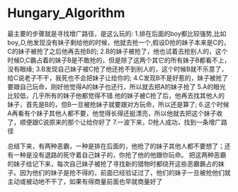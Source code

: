 # Hungary_Algorithm



最主要的步骤就是寻找增广路径，是这么玩的:
1.排在后面的boy都比较强势,比如boy_D,他发现没有妹子剩给他的时候，他就去抢一个,假设D抢的妹子本来是C的，C的妹子被抢了之后他再去抢B的;
2.B的妹子被抢了，他也试着去抢别人的，这个时候D,C霸占着的妹子B是不敢抢的，但是除了这两个其它的所有妹子B都看不上，没有眼缘;
3.B发现自己妹子被C抢了他还抢不到别人的，这个时候B就不乐意了，给C说老子不干，我死也不会把妹子让给你的;
4.C发现B不是好惹的，妹子被抢了要跟自己玩命，刚好他觉得A的妹子也还行，所以就去把A的妹子抢了
5.A的眼光比较低，几乎所有的妹子他都觉得不错.他的妹子被C抢了后，他再去找其他人的妹子，首先是B的，但B一旦被抢妹子就要跟对方玩命，所以还是算了;
6.这个时候A再看有个妹子其他人都不要，他觉得长得还挺漂亮，所以他就去把这个妹子收了，顺便跟C说原来的那个让给你好了
7.一波下来，D抢人成功，找到一条增广路径

总结下来，有两种恶霸，一种是排在后面的，他抢了的妹子其他人都不要想了；还有一种是没有退路的死守着自己妹子的，你抢了他的他跟你玩命。
把这两种恶霸的妹子给记下来，每次自己妹子被抢了寻找新的猎物时都绕开这些恶霸霸占的妹子。因为他们的妹子是抢不得的，前面已经验证过了，他们的妹子一旦被抢他们就主动或被动地不干了，如果有得商量前面也早就商量好了
